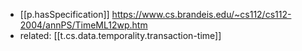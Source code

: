 


- [[p.hasSpecification]] https://www.cs.brandeis.edu/~cs112/cs112-2004/annPS/TimeML12wp.htm 
- related: [[t.cs.data.temporality.transaction-time]]
